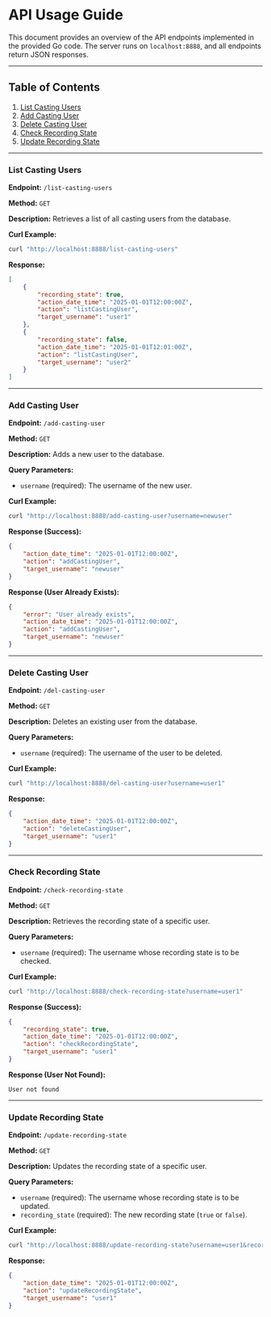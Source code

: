 # API Usage Guide

This document provides an overview of the API endpoints implemented in the provided Go code. The server runs on `localhost:8888`, and all endpoints return JSON responses.

---

## Table of Contents

1. [List Casting Users](#list-casting-users)
2. [Add Casting User](#add-casting-user)
3. [Delete Casting User](#delete-casting-user)
4. [Check Recording State](#check-recording-state)
5. [Update Recording State](#update-recording-state)

---

### List Casting Users

**Endpoint:** `/list-casting-users`

**Method:** `GET`

**Description:** Retrieves a list of all casting users from the database.

**Curl Example:**
```bash
curl "http://localhost:8888/list-casting-users"
```

**Response:**
```json
[
    {
        "recording_state": true,
        "action_date_time": "2025-01-01T12:00:00Z",
        "action": "listCastingUser",
        "target_username": "user1"
    },
    {
        "recording_state": false,
        "action_date_time": "2025-01-01T12:01:00Z",
        "action": "listCastingUser",
        "target_username": "user2"
    }
]
```

---

### Add Casting User

**Endpoint:** `/add-casting-user`

**Method:** `GET`

**Description:** Adds a new user to the database.

**Query Parameters:**
- `username` (required): The username of the new user.

**Curl Example:**
```bash
curl "http://localhost:8888/add-casting-user?username=newuser"
```

**Response (Success):**
```json
{
    "action_date_time": "2025-01-01T12:00:00Z",
    "action": "addCastingUser",
    "target_username": "newuser"
}
```

**Response (User Already Exists):**
```json
{
    "error": "User already exists",
    "action_date_time": "2025-01-01T12:00:00Z",
    "action": "addCastingUser",
    "target_username": "newuser"
}
```

---

### Delete Casting User

**Endpoint:** `/del-casting-user`

**Method:** `GET`

**Description:** Deletes an existing user from the database.

**Query Parameters:**
- `username` (required): The username of the user to be deleted.

**Curl Example:**
```bash
curl "http://localhost:8888/del-casting-user?username=user1"
```

**Response:**
```json
{
    "action_date_time": "2025-01-01T12:00:00Z",
    "action": "deleteCastingUser",
    "target_username": "user1"
}
```

---

### Check Recording State

**Endpoint:** `/check-recording-state`

**Method:** `GET`

**Description:** Retrieves the recording state of a specific user.

**Query Parameters:**
- `username` (required): The username whose recording state is to be checked.

**Curl Example:**
```bash
curl "http://localhost:8888/check-recording-state?username=user1"
```

**Response (Success):**
```json
{
    "recording_state": true,
    "action_date_time": "2025-01-01T12:00:00Z",
    "action": "checkRecordingState",
    "target_username": "user1"
}
```

**Response (User Not Found):**
```text
User not found
```

---

### Update Recording State

**Endpoint:** `/update-recording-state`

**Method:** `GET`

**Description:** Updates the recording state of a specific user.

**Query Parameters:**
- `username` (required): The username whose recording state is to be updated.
- `recording_state` (required): The new recording state (`true` or `false`).

**Curl Example:**
```bash
curl "http://localhost:8888/update-recording-state?username=user1&recording_state=true"
```

**Response:**
```json
{
    "action_date_time": "2025-01-01T12:00:00Z",
    "action": "updateRecordingState",
    "target_username": "user1"
}
```
